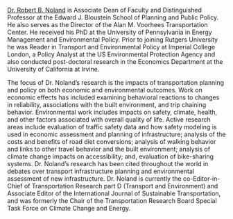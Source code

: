 
[Dr. Robert B. Noland](https://bloustein.rutgers.edu/people/noland/) is Associate Dean of Faculty and Distinguished Professor at the Edward J. Bloustein School of Planning and Public Policy. He also serves as the Director of the Alan M. Voorhees Transportation Center. He received his PhD at the University of Pennsylvania in Energy Management and Environmental Policy. Prior to joining Rutgers University he was Reader in Transport and Environmental Policy at Imperial College London, a Policy Analyst at the US Environmental Protection Agency and also conducted post-doctoral research in the Economics Department at the University of California at Irvine. 

The focus of Dr. Noland’s research is the impacts of transportation planning and policy on both economic and environmental outcomes. Work on economic effects has included examining behavioral reactions to changes in reliability, associations with the built environment, and trip chaining behavior. Environmental work includes impacts on safety, climate, health, and other factors associated with overall quality of life. Active research areas include evaluation of traffic safety data and how safety modeling is used in economic assessment and planning of infrastructure; analysis of the costs and benefits of road diet conversions; analysis of walking behavior and links to other travel behavior and the built environment; analysis of climate change impacts on accessibility; and, evaluation of bike-sharing systems. Dr. Noland’s research has been cited throughout the world in debates over transport infrastructure planning and environmental assessment of new infrastructure. Dr. Noland is currently the co-Editor-in-Chief of Transportation Research part D (Transport and Environment) and Associate Editor of the International Journal of Sustainable Transportation, and was formerly the Chair of the Transportation Research Board Special Task Force on Climate Change and Energy.



